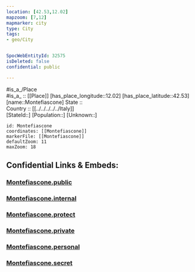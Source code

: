 ```yaml
---
location: [42.53,12.02] 
mapzoom: [7,12] 
mapmarker: city 
type: City
tags:
- geo/City


SpocWebEntityId: 32575
isDeleted: false
confidential: public

---
```

#is_a_/Place  
#is_a_ :: [[Place]] 
[has_place_longitude::12.02] 
[has_place_latitude::42.53] 
[name::Montefiascone] 
State ::  
Country :: [[../../../../../Italy]]  
[StateId::] 
[Population::] 
[Unknown::] 


```leaflet
id: Montefiascone
coordinates: [[Montefiascone]] 
markerFile: [[Montefiascone]] 
defaultZoom: 11 
maxZoom: 18
```


## Confidential Links & Embeds: 

### [Montefiascone.public](/_public/\Earth\Continent\Europe\Europe~South\Italy\regions~Italy\Lazio\Viterbo.Province\CityMontefiascone.public.md) 

### [Montefiascone.internal](/_internal/\Earth\Continent\Europe\Europe~South\Italy\regions~Italy\Lazio\Viterbo.Province\CityMontefiascone.internal.md) 

### [Montefiascone.protect](/_protect/\Earth\Continent\Europe\Europe~South\Italy\regions~Italy\Lazio\Viterbo.Province\CityMontefiascone.protect.md) 

### [Montefiascone.private](/_private/\Earth\Continent\Europe\Europe~South\Italy\regions~Italy\Lazio\Viterbo.Province\CityMontefiascone.private.md) 

### [Montefiascone.personal](/_personal/\Earth\Continent\Europe\Europe~South\Italy\regions~Italy\Lazio\Viterbo.Province\CityMontefiascone.personal.md) 

### [Montefiascone.secret](/_secret/\Earth\Continent\Europe\Europe~South\Italy\regions~Italy\Lazio\Viterbo.Province\CityMontefiascone.secret.md)

